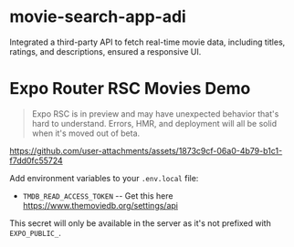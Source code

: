 # movie-search-app-adi
Integrated a third-party API to fetch real-time movie data, including titles, ratings, and descriptions, ensured a responsive UI.
# Expo Router RSC Movies Demo

> Expo RSC is in preview and may have unexpected behavior that's hard to understand. Errors, HMR, and deployment will all be solid when it's moved out of beta.

https://github.com/user-attachments/assets/1873c9cf-06a0-4b79-b1c1-f7dd0fc55724

Add environment variables to your `.env.local` file:

- `TMDB_READ_ACCESS_TOKEN` -- Get this here https://www.themoviedb.org/settings/api

This secret will only be available in the server as it's not prefixed with `EXPO_PUBLIC_`.
